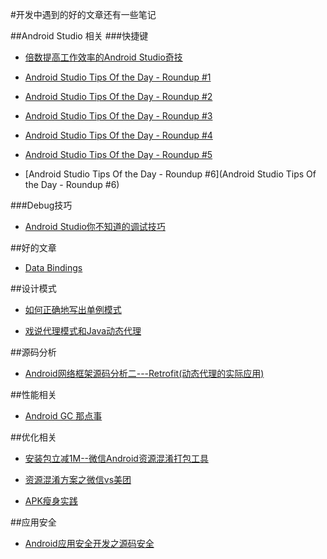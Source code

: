#开发中遇到的好的文章还有一些笔记

##Android Studio 相关
###快捷键

 * [倍数提高工作效率的Android Studio奇技](http://www.kuqin.com/shuoit/20150909/347947.html)

 * [Android Studio Tips Of the Day - Roundup #1](http://www.developerphil.com/android-studio-tips-of-the-day-roundup-1/)

 * [Android Studio Tips Of the Day - Roundup #2](http://www.developerphil.com/android-studio-tips-of-the-day-roundup-2/)

 * [Android Studio Tips Of the Day - Roundup #3](http://www.developerphil.com/android-studio-tips-of-the-day-roundup-3/)

 * [Android Studio Tips Of the Day - Roundup #4](http://www.developerphil.com/android-studio-tips-of-the-day-roundup-4/)

 * [Android Studio Tips Of the Day - Roundup #5](http://www.developerphil.com/android-studio-tips-of-the-day-roundup-5/)

 * [Android Studio Tips Of the Day - Roundup #6](Android Studio Tips Of the Day - Roundup #6)


###Debug技巧
 * [Android Studio你不知道的调试技巧](http://tianweishu.com/2015/12/21/android-studio-debug-tips-you-may-not-know/)



##好的文章

 * [Data Bindings](https://realm.io/cn/news/data-binding-android-boyar-mount/)



##设计模式
 * [如何正确地写出单例模式](http://wuchong.me/blog/2014/08/28/how-to-correctly-write-singleton-pattern/)

 * [戏说代理模式和Java动态代理](http://www.jianshu.com/p/0d919e54eef0)


##源码分析
 * [Android网络框架源码分析二---Retrofit(动态代理的实际应用)](http://www.jianshu.com/p/07dac989272c)


##性能相关

 * [Android GC 那点事](http://mp.weixin.qq.com/s?__biz=MzI1MTA1MzM2Nw%3D%3D&hmsr=toutiao.io&idx=1&mid=400021278&scene=0&sn=0e971807eb0e9dcc1a81853189a092f3&utm_medium=toutiao.io&utm_source=toutiao.io)


##优化相关

 * [安装包立减1M--微信Android资源混淆打包工具](http://mp.weixin.qq.com/s?__biz=MzAwNDY1ODY2OQ==&mid=208135658&idx=1&sn=ac9bd6b4927e9e82f9fa14e396183a8f#rd)

 * [资源混淆方案之微信vs美团](http://mrljdx.com/2015/12/18/%E8%B5%84%E6%BA%90%E6%B7%B7%E6%B7%86%E6%96%B9%E6%A1%88%E4%B9%8B%E5%BE%AE%E4%BF%A1vs%E7%BE%8E%E5%9B%A2/)

 * [APK瘦身实践](http://www.jayfeng.com/2015/12/29/APK%E7%98%A6%E8%BA%AB%E5%AE%9E%E8%B7%B5/) 

##应用安全

 * [Android应用安全开发之源码安全](http://drops.wooyun.org/mobile/12172)


